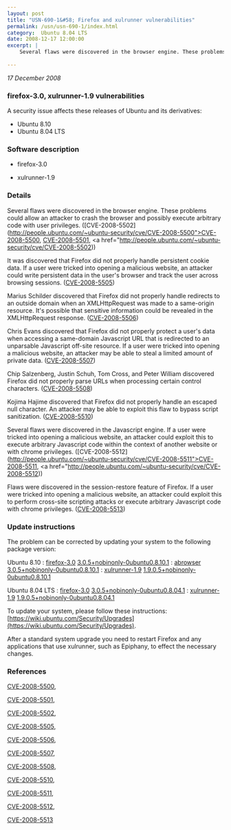 ```yaml
---
layout: post
title: "USN-690-1&#58; Firefox and xulrunner vulnerabilities"
permalink: /usn/usn-690-1/index.html
category:  Ubuntu 8.04 LTS
date: 2008-12-17 12:00:00
excerpt: |
    Several flaws were discovered in the browser engine. These problems could allow an attacker to crash the browser and possibly execute arbitrary code with user privileges. ([CVE-2008-5502](http://people.ubuntu.com/~ubuntu-security/cve/CVE-2008-5500">CVE-2008-5500</a>, <a href="http://people.ubuntu.com/~ubuntu-security/cve/CVE-2008-5501">CVE-2008-5501</a>, <a href="http://people.ubuntu.com/~ubuntu-security/cve/CVE-2008-5502))
    
--- 
```

 
 

*17 December 2008*

### firefox-3.0, xulrunner-1.9 vulnerabilities

A security issue affects these releases of Ubuntu and its derivatives:

* Ubuntu 8.10
* Ubuntu 8.04 LTS

### Software description

* firefox-3.0 

* xulrunner-1.9 

### Details

Several flaws were discovered in the browser engine. These problems could allow an attacker to crash the browser and possibly execute arbitrary code with user privileges. ([CVE-2008-5502](http://people.ubuntu.com/~ubuntu-security/cve/CVE-2008-5500">CVE-2008-5500</a>, <a href="http://people.ubuntu.com/~ubuntu-security/cve/CVE-2008-5501">CVE-2008-5501</a>, <a href="http://people.ubuntu.com/~ubuntu-security/cve/CVE-2008-5502))

It was discovered that Firefox did not properly handle persistent cookie data. If a user were tricked into opening a malicious website, an attacker could write persistent data in the user&#39;s browser and track the user across browsing sessions. ([CVE-2008-5505](http://people.ubuntu.com/~ubuntu-security/cve/CVE-2008-5505))

Marius Schilder discovered that Firefox did not properly handle redirects to an outside domain when an XMLHttpRequest was made to a same-origin resource. It&#39;s possible that sensitive information could be revealed in the XMLHttpRequest response. ([CVE-2008-5506](http://people.ubuntu.com/~ubuntu-security/cve/CVE-2008-5506))

Chris Evans discovered that Firefox did not properly protect a user&#39;s data when accessing a same-domain Javascript URL that is redirected to an unparsable Javascript off-site resource. If a user were tricked into opening a malicious website, an attacker may be able to steal a limited amount of private data. ([CVE-2008-5507](http://people.ubuntu.com/~ubuntu-security/cve/CVE-2008-5507))

Chip Salzenberg, Justin Schuh, Tom Cross, and Peter William discovered Firefox did not properly parse URLs when processing certain control characters. ([CVE-2008-5508](http://people.ubuntu.com/~ubuntu-security/cve/CVE-2008-5508))

Kojima Hajime discovered that Firefox did not properly handle an escaped null character. An attacker may be able to exploit this flaw to bypass script sanitization. ([CVE-2008-5510](http://people.ubuntu.com/~ubuntu-security/cve/CVE-2008-5510))

Several flaws were discovered in the Javascript engine. If a user were tricked into opening a malicious website, an attacker could exploit this to execute arbitrary Javascript code within the context of another website or with chrome privileges. ([CVE-2008-5512](http://people.ubuntu.com/~ubuntu-security/cve/CVE-2008-5511">CVE-2008-5511</a>, <a href="http://people.ubuntu.com/~ubuntu-security/cve/CVE-2008-5512))

Flaws were discovered in the session-restore feature of Firefox. If a user were tricked into opening a malicious website, an attacker could exploit this to perform cross-site scripting attacks or execute arbitrary Javascript code with chrome privileges. ([CVE-2008-5513](http://people.ubuntu.com/~ubuntu-security/cve/CVE-2008-5513)) 

### Update instructions

The problem can be corrected by updating your system to the following package version:

Ubuntu 8.10
 : [firefox-3.0](https://launchpad.net/ubuntu/+source/firefox-3.0) <span> [3.0.5+nobinonly-0ubuntu0.8.10.1](https://launchpad.net/ubuntu/+source/firefox-3.0/3.0.5+nobinonly-0ubuntu0.8.10.1) </span> 
 : [abrowser](https://launchpad.net/ubuntu/+source/firefox-3.0) <span> [3.0.5+nobinonly-0ubuntu0.8.10.1](https://launchpad.net/ubuntu/+source/firefox-3.0/3.0.5+nobinonly-0ubuntu0.8.10.1) </span> 
 : [xulrunner-1.9](https://launchpad.net/ubuntu/+source/xulrunner-1.9) <span> [1.9.0.5+nobinonly-0ubuntu0.8.10.1](https://launchpad.net/ubuntu/+source/xulrunner-1.9/1.9.0.5+nobinonly-0ubuntu0.8.10.1) </span> 

Ubuntu 8.04 LTS
 : [firefox-3.0](https://launchpad.net/ubuntu/+source/firefox-3.0) <span> [3.0.5+nobinonly-0ubuntu0.8.04.1](https://launchpad.net/ubuntu/+source/firefox-3.0/3.0.5+nobinonly-0ubuntu0.8.04.1) </span> 
 : [xulrunner-1.9](https://launchpad.net/ubuntu/+source/xulrunner-1.9) <span> [1.9.0.5+nobinonly-0ubuntu0.8.04.1](https://launchpad.net/ubuntu/+source/xulrunner-1.9/1.9.0.5+nobinonly-0ubuntu0.8.04.1) </span> 

To update your system, please follow these instructions: [https://wiki.ubuntu.com/Security/Upgrades](https://wiki.ubuntu.com/Security/Upgrades).

After a standard system upgrade you need to restart Firefox and any applications that use xulrunner, such as Epiphany, to effect the necessary changes. 

### References

 
 [CVE-2008-5500](http://people.ubuntu.com/~ubuntu-security/cve/CVE-2008-5500), 

 [CVE-2008-5501](http://people.ubuntu.com/~ubuntu-security/cve/CVE-2008-5501), 

 [CVE-2008-5502](http://people.ubuntu.com/~ubuntu-security/cve/CVE-2008-5502), 

 [CVE-2008-5505](http://people.ubuntu.com/~ubuntu-security/cve/CVE-2008-5505), 

 [CVE-2008-5506](http://people.ubuntu.com/~ubuntu-security/cve/CVE-2008-5506), 

 [CVE-2008-5507](http://people.ubuntu.com/~ubuntu-security/cve/CVE-2008-5507), 

 [CVE-2008-5508](http://people.ubuntu.com/~ubuntu-security/cve/CVE-2008-5508), 

 [CVE-2008-5510](http://people.ubuntu.com/~ubuntu-security/cve/CVE-2008-5510), 

 [CVE-2008-5511](http://people.ubuntu.com/~ubuntu-security/cve/CVE-2008-5511), 

 [CVE-2008-5512](http://people.ubuntu.com/~ubuntu-security/cve/CVE-2008-5512), 

 [CVE-2008-5513](http://people.ubuntu.com/~ubuntu-security/cve/CVE-2008-5513)
 

